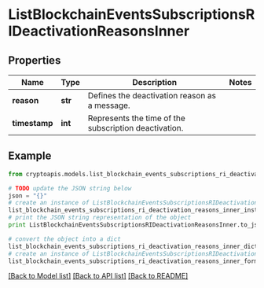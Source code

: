 # ListBlockchainEventsSubscriptionsRIDeactivationReasonsInner


## Properties
Name | Type | Description | Notes
------------ | ------------- | ------------- | -------------
**reason** | **str** | Defines the deactivation reason as a message. | 
**timestamp** | **int** | Represents the time of the subscription deactivation. | 

## Example

```python
from cryptoapis.models.list_blockchain_events_subscriptions_ri_deactivation_reasons_inner import ListBlockchainEventsSubscriptionsRIDeactivationReasonsInner

# TODO update the JSON string below
json = "{}"
# create an instance of ListBlockchainEventsSubscriptionsRIDeactivationReasonsInner from a JSON string
list_blockchain_events_subscriptions_ri_deactivation_reasons_inner_instance = ListBlockchainEventsSubscriptionsRIDeactivationReasonsInner.from_json(json)
# print the JSON string representation of the object
print ListBlockchainEventsSubscriptionsRIDeactivationReasonsInner.to_json()

# convert the object into a dict
list_blockchain_events_subscriptions_ri_deactivation_reasons_inner_dict = list_blockchain_events_subscriptions_ri_deactivation_reasons_inner_instance.to_dict()
# create an instance of ListBlockchainEventsSubscriptionsRIDeactivationReasonsInner from a dict
list_blockchain_events_subscriptions_ri_deactivation_reasons_inner_form_dict = list_blockchain_events_subscriptions_ri_deactivation_reasons_inner.from_dict(list_blockchain_events_subscriptions_ri_deactivation_reasons_inner_dict)
```
[[Back to Model list]](../README.md#documentation-for-models) [[Back to API list]](../README.md#documentation-for-api-endpoints) [[Back to README]](../README.md)


